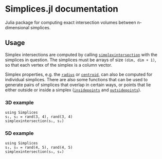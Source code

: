 # Simplices.jl documentation

Julia package for computing exact intersection volumes between n-dimensional simplices.

## Usage

Simplex intersections are computed by calling [`simplexintersection`](@ref) with the simplices in question. The simplices must be arrays of size `(dim, dim + 1)`, so that each vertex of the simplex is a column vector.

Simplex properties, e.g. the [`radius`](@ref) or [`centroid`](@ref), can also be computed for individual simplices. There are also some  functions that can be used to generate pairs of simplices that overlap in certain ways, or points that lie either outside or inside a simplex ([`insidepoints`](@ref) and [`outsidepoints`](@ref)).

### 3D example

```@repl
using Simplices
s₁, s₂ = rand(3, 4), rand(3, 4)
simplexintersection(s₁, s₂)
```

### 5D example

```@repl
using Simplices
s₃, s₄ = rand(4, 5), rand(4, 5)
simplexintersection(s₃, s₄)
```
